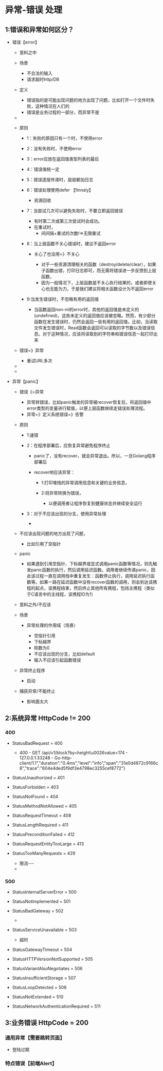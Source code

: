 # 异常-错误 处理

## 1:错误和异常如何区分？

- 错误【error】

    - 意料之中
    - 场景
        - 不合法的输入
        - 请求超时http/DB
    - 定义
        - 错误指的是可能出现问题的地方出现了问题，比如打开一个文件时失败，这种情况在人们的
        - 错误是业务过程的一部分，而异常不是
    - 
    - 原则

        - 1：失败的原因只有一个时，不使用error
        - 2：没有失败时，不使用error
        - 3：error应放在返回值类型列表的最后
        - 4：错误值统一定
        - 5：错误逐层传递时，层层都加日志
        - 6：错误处理使用defer 【finnaly】
            - 资源回收

        - 7：当尝试几次可以避免失败时，不要立即返回错误

            - 有时第二次或第三次尝试时会成功。
            - 在重试时，
                - 间间隔+重试的次数!=>无限重试

        - 8：当上层函数不关心错误时，建议不返回error

            - 关心了也没用=》不关心

                - 对于一些资源清理相关的函数（destroy/delete/clear），如果子函数出错，打印日志即可，而无需将错误进一步反馈到上层函数，
                - 因为一般情况下，上层函数是不关心执行结果的，或者即使关心也无能为力，于是我们建议将相关函数设计为不返回error

        - 9:当发生错误时，不忽略有用的返回值

            - 当函数返回non-nil的error时，其他的返回值是未定义的(undefined)，这些未定义的返回值应该被忽略。然而，有少部分函数在发生错误时，仍然会返回一些有用的返回值。比如，当读取文件发生错误时，Read函数会返回可以读取的字节数以及错误信息。对于这种情况，应该将读取到的字符串和错误信息一起打印出来

    - 错误=》异常

        - 重试URL多次

    - 
    - 

- 异常【panic】

    - 错误《=异常

        - 异常转错误，比如panic触发的异常被recover恢复后，将返回值中error类型的变量进行赋值，以便上层函数继续走错误处理流程。
        - 异常=》定义系统错误=》告警

    - 原则

        - 1:速错
        - 2：在程序部署后，应恢复异常避免程序终止

            - panic了，没有recover，就会异常退出。所以，一旦Golang程序部署后
            - recover响应该异常：

                - 1:打印堆栈的异常调用信息和关键的业务信息，
                - 2:将异常转换为错误，

                    - 以便调用者让程序恢复到健康状态并继续安全运行

        - 3：对于不应该出现的分支，使用异常处理

            -

    - 不应该出现问题的地方出现了问题，

        - 比如引用了空指针

    - panic

        - 如果遇到引用空指针、下标越界或显式调用panic函数等情况，则先触发panic函数的执行，然后调用延迟函数。调用者继续传递panic，因此该过程一直在调用栈中重复发生：函数停止执行，调用延迟执行函数等。如果一路在延迟函数中没有recover函数的调用，则会到达该携程的起点，该携程结束，然后终止其他所有携程，包括主携程（类似于C语言中的主线程，该携程ID为1）

    - 意料之外/不应该
    - 场景

        - 异常处理的作用域（场景）

            - 空指针引用
            - 下标越界
            - 除数为0
            - 不应该出现的分支，比如default
            - 输入不应该引起函数错误

    - 异常终止程序

        - 启动

    - 捕获异常/不能终止

        - 影响面太大

## 2:系统异常 HttpCode != 200

### 400

- StatusBadRequest                   = 400

    - 400 - GET /api/v1/block?by=height\u0026value=174 - 127.0.0.1:33248 - Go-http-client/1.1","duration":"0.4ms","level":"info","span":"31e0d4872c9166c8","trace":"604e4ded5f9df3e4798ec3255cef8772"}

- StatusUnauthorized                 = 401
- StatusForbidden                    = 403
- StatusNotFound                     = 404
- StatusMethodNotAllowed             = 405
- StatusRequestTimeout               = 408
- StatusLengthRequired               = 411
- StatusPreconditionFailed           = 412
- StatusRequestEntityTooLarge        = 413
- StatusTooManyRequests              = 429

    - 限流---
    -

### 500

- StatusInternalServerError           = 500
- StatusNotImplemented                = 501
- StatusBadGateway                    = 502

    -

- StatusServiceUnavailable            = 503

    - 超时

- StatusGatewayTimeout                = 504
- StatusHTTPVersionNotSupported       = 505
- StatusVariantAlsoNegotiates         = 506
- StatusInsufficientStorage           = 507
- StatusLoopDetected                  = 508
- StatusNotExtended                   = 510
- StatusNetworkAuthenticationRequired = 511

## 3:业务错误 HttpCode = 200

### 通用异常【需要跳转页面】

- 登陆过期

### 特点错误【前端Alert】

### 

